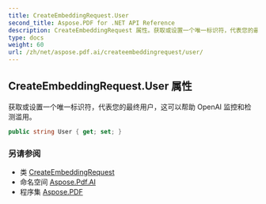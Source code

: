 ```yaml
---
title: CreateEmbeddingRequest.User
second_title: Aspose.PDF for .NET API Reference
description: CreateEmbeddingRequest 属性。获取或设置一个唯一标识符，代表您的最终用户，这可以帮助 OpenAI 监控和检测滥用
type: docs
weight: 60
url: /zh/net/aspose.pdf.ai/createembeddingrequest/user/
---
```

## CreateEmbeddingRequest.User 属性

获取或设置一个唯一标识符，代表您的最终用户，这可以帮助 OpenAI 监控和检测滥用。

```csharp
public string User { get; set; }
```

### 另请参阅

* 类 [CreateEmbeddingRequest](../)
* 命名空间 [Aspose.Pdf.AI](../../../aspose.pdf.ai/)
* 程序集 [Aspose.PDF](../../../)